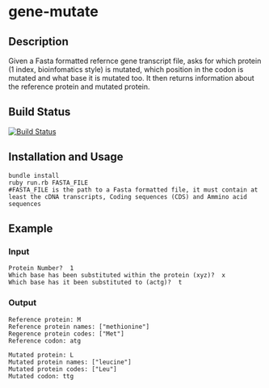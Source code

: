 gene-mutate
===========

## Description
Given a Fasta formatted refernce gene transcript file, asks for which protein (1 index, bioinfomatics style) is mutated, which position in the codon is mutated and what base it is mutated too.  It then returns information about the reference protein and mutated protein.


## Build Status
[![Build Status](https://travis-ci.org/jonathanhickford/gene-mutate.svg?branch=master)](https://travis-ci.org/jonathanhickford/gene-mutate)

## Installation and Usage

```shell
bundle install
ruby run.rb FASTA_FILE
#FASTA_FILE is the path to a Fasta formatted file, it must contain at least the cDNA transcripts, Coding sequences (CDS) and Ammino acid sequences
```

## Example
### Input
```shell
Protein Number?  1
Which base has been substituted within the protein (xyz)?  x
Which base has it been substituted to (actg)?  t
```

### Output
```shell
Reference protein: M
Reference protein names: ["methionine"]
Regerence protein codes: ["Met"]
Reference codon: atg

Mutated protein: L
Mutated protein names: ["leucine"]
Mutated protein codes: ["Leu"]
Mutated codon: ttg
```

